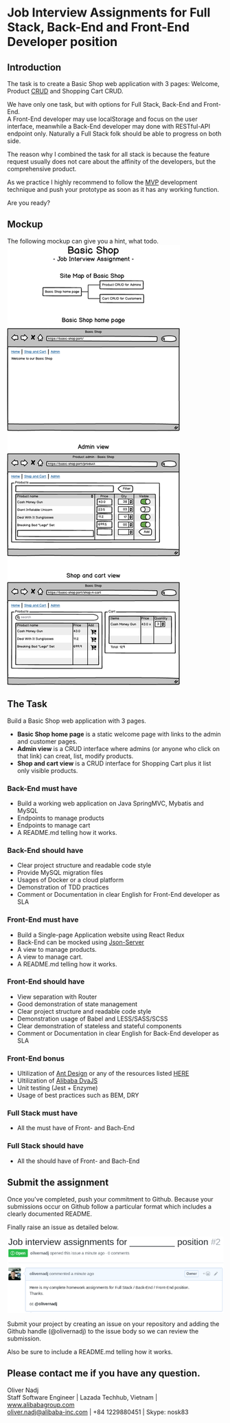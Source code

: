 # Job Interview Assignments for Full Stack, Back-End and Front-End Developer position


## Introduction
The task is to create a Basic Shop web application with 3 pages: Welcome, Product [CRUD][CRUD] and Shopping Cart CRUD.

We have only one task, but with options for Full Stack, Back-End and Front-End.  
A Front-End developer may use localStorage and focus on the user interface, meanwhile a Back-End developer may done with RESTful-API endpoint only. Naturally a Full Stack folk should be able to progress on both side. 

The reason why I combined the task for all stack is because the feature request usually does not care about the affinity of the developers, but the comprehensive product.

As we practice I highly recommend to follow the [MVP][MVP] development technique and push your prototype as soon as it has any working function.

Are you ready?


## Mockup

The following mockup can give you a hint, what todo.  
![Basic Shop Mockup](./basic-shop-mockup.png "Basic Shop Mockup")


## The Task

Build a Basic Shop web application with 3 pages.
 - **Basic Shop home page** is a static welcome page with links to the admin and customer pages.
 - **Admin view** is a CRUD interface where admins (or anyone who click on that link) can creat, list, modify products.
 - **Shop and cart view** is a CRUD interface for Shopping Cart plus it list only visible products.

### Back-End must have
 - Build a working web application on Java SpringMVC, Mybatis and MySQL
 - Endpoints to manage products
 - Endpoints to manage cart
 - A README.md telling how it works.

### Back-End should have
 - Clear project structure and readable code style
 - Provide MySQL migration files
 - Usages of Docker or a cloud platform
 - Demonstration of TDD practices
 - Comment or Documentation in clear English for Front-End developer as SLA

### Front-End must have
 - Build a Single-page Application website using React Redux
 - Back-End can be mocked using [Json-Server][Json-Server]
 - A view to manage products.
 - A view to manage cart.
 - A README.md telling how it works.

### Front-End should have
 - View separation with Router
 - Good demonstration of state management
 - Clear project structure and readable code style
 - Demonstration usage of Babel and LESS/SASS/SCSS
 - Clear demonstration of stateless and stateful components
 - Comment or Documentation in clear English for Back-End developer as SLA

### Front-End bonus
 - Ultilization of [Ant Design][AntDesign] or any of the resources listed [HERE][awesome]
 - Ultilization of [Alibaba DvaJS][DvaJS]
 - Unit testing (Jest + Enzyme)
 - Usage of best practices such as BEM, DRY


### Full Stack must have
 - All the must have of Front- and Bach-End

### Full Stack should have
 - All the should have of Front- and Bach-End


## Submit the assignment
Once you've completed, push your commitment to Github. Because your submissions occur on Github follow a particular format which includes a clearly documented README.

Finally raise an issue as detailed below.

![Github issue example](./issue-raised.png "Github issue example")

Submit your project by creating an issue on your repository and adding the Github handle (@olivernadj) to the issue body so we can review the submission.

Also be sure to include a README.md telling how it works.

## Please contact me if you have any question.

Oliver Nadj  
Staff Software Engineer | Lazada Techhub, Vietnam | www.alibabagroup.com  
oliver.nadj@alibaba-inc.com | +84 1229880451 |  Skype: nosk83  

[MVP]:<https://en.wikipedia.org/wiki/Minimum_viable_product>
[CRUD]:<https://en.wikipedia.org/wiki/Create,_read,_update_and_delete>
[Json-Server]:<https://github.com/typicode/json-server>
[AntDesign]:<https://ant.design/>
[awesome]:<https://github.com/alexpate/awesome-design-systems>
[DvaJS]:<https://github.com/dvajs/dva>
